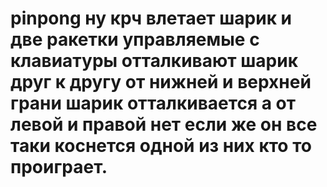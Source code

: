 # pinpong ну крч влетает шарик и две  ракетки управляемые с клавиатуры отталкивают шарик друг к другу от нижней и верхней грани шарик отталкивается а от левой и правой нет если же он все таки коснется одной из них кто то проиграет.
